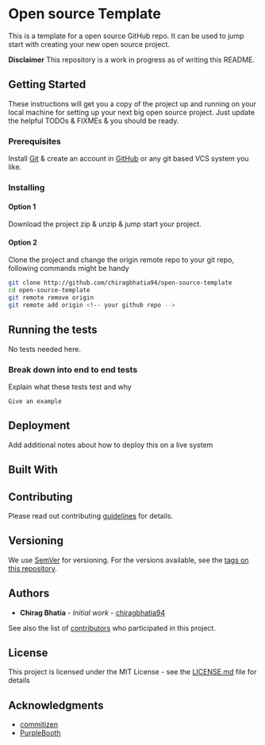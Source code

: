 # Open source Template

This is a template for a open source GitHub repo.
It can be used to jump start with creating your new open source project.

**Disclaimer**
This repository is a work in progress as of writing this README.
<!-- Remove this disclaimer when you are done with your changes ;) -->

## Getting Started

These instructions will get you a copy of the project up and running on your local machine for setting up your next big open source project. Just update the helpful TODOs & FIXMEs & you should be ready.

### Prerequisites
<!-- What things you need to install the software and how to install them -->
Install [Git](https://git-scm.com/book/en/v2/Getting-Started-Installing-Git) & create an account in [GitHub](https://github.com) or any git based VCS system you like.

### Installing

<!-- A step by step series of examples that tell you how to get a development env running -->

#### Option 1

Download the project zip & unzip & jump start your project.

#### Option 2

Clone the project and change the origin remote repo to your git repo, following commands might be handy

```bash
git clone http://github.com/chiragbhatia94/open-source-template
cd open-source-template
git remote remove origin
git remote add origin <!-- your github repo -->
```

## Running the tests

<!-- Explain how to run the automated tests for this system -->
No tests needed here.

### Break down into end to end tests

Explain what these tests test and why

```
Give an example
```

## Deployment

Add additional notes about how to deploy this on a live system

## Built With
<!-- Provide links to the other OSS you have used to build this project -->

## Contributing

Please read out contributing [guidelines](CONTRIBUTING.md) for details.

## Versioning

We use [SemVer](http://semver.org/) for versioning. For the versions available, see the [tags on this repository](https://github.com/chiragbhatia94/open-source-template/tags).

## Authors

* **Chirag Bhatia** - *Initial work* - [chiragbhatia94](https://github.com/chiragbhatia94)

<!-- TODO: Update your GitHub repository here -->
See also the list of [contributors](https://github.com/chiragbhatia94/open-source-template/contributors) who participated in this project.

## License

This project is licensed under the MIT License - see the [LICENSE.md](LICENSE.md) file for details
<!-- FIXME: change the license here to your liking & remember to update the MIT License if you are planning to use that with your own name -->

## Acknowledgments

* [commitizen](https://github.com/commitizen/cz-cli)
* [PurpleBooth](https://gist.github.com/PurpleBooth/109311bb0361f32d87a2)
<!-- TODO: Hat tip to anyone whose code was used or who served as an inspiration for this repo -->
